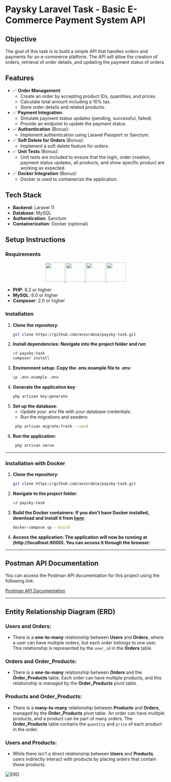 # Paysky Laravel Task - Basic E-Commerce Payment System API

## Objective
The goal of this task is to build a simple API that handles orders and payments for an e-commerce platform. The API will allow the creation of orders, retrieval of order details, and updating the payment status of orders.

## Features
- ✅ **Order Management**:
    - Create an order by accepting product IDs, quantities, and prices.
    - Calculate total amount including a 10% tax.
    - Store order details and related products.
- ✅ **Payment Integration**:
    - Simulate payment status updates (pending, successful, failed).
    - Provide an endpoint to update the payment status.
- ✅ **Authentication** (Bonus):
    - Implement authentication using Laravel Passport or Sanctum.
- ✅ **Soft Delete for Orders** (Bonus):
    - Implement a soft delete feature for orders.
- ✅ **Unit Tests** (Bonus):
    - Unit tests are included to ensure that the login, order creation, payment status updates, all products, and show specific product are working as expected.
- ✅ **Docker Integration** (Bonus):
    - Docker is used to containerize the application.

## Tech Stack
- **Backend**: Laravel 11
- **Database**: MySQL
- **Authentication**: Sanctum
- **Containerization**: Docker (optional)

## Setup Instructions

### Requirements
<p align="center"> <a href="https://www.php.net/"> <img src="https://www.php.net/images/logos/new-php-logo.svg" height="60"> </a> <a href="https://www.mysql.com/"> <img src="https://www.mysql.com/common/logos/logo-mysql-170x115.png" height="60"> </a> <a href="https://getcomposer.org/">
<img src="https://getcomposer.org/img/logo-composer-transparent.png" height="60"> </a> 
<a href="https://laravel.com/"> <img src="https://raw.githubusercontent.com/laravel/art/master/logo-lockup/5%20SVG/2%20CMYK/1%20Full%20Color/laravel-logolockup-cmyk-red.svg" height="60"> </a> 
</p>

-   **PHP**: 8.2 or higher
-   **MySQL**: 8.0 or higher
-   **Composer**: 2.0 or higher

### Installation

1. **Clone the repository**:
   ```bash
   git clone https://github.com/anssrabie/paysky-task.git

2. **Install dependencies: Navigate into the project folder and run**:
   ```bash
   cd paysky-task
   composer install
   
3. **Environment setup: Copy the .env.example file to .env**:
   ```bash
   cp .env.example .env

4. **Generate the application key**:
   ```bash
   php artisan key:generate

5. **Set up the database**:
   - Update your .env file with your database credentials.
   - Run the migrations and seeders:
   ```bash
    php artisan migrate:fresh --seed
   
6. **Run the application**:
   ```bash
    php artisan serve
--------------------


### Installation with Docker
1. **Clone the repository**:
   ```bash
   git clone https://github.com/anssrabie/paysky-task.git

2. **Navigate to the project folder**:
   ```bash
   cd paysky-task

3. **Build the Docker containers: If you don't have Docker installed, download and install it from [here](https://www.docker.com/)**:
   ```bash
   docker-compose up --build
   
4. **Access the application: The application will now be running at (http://localhost:8000). You can access it through the browser**:

--------------------

## Postman API Documentation

You can access the Postman API documentation for this project using the following link:

[Postman API Documentation](https://documenter.getpostman.com/view/40986067/2sAYQZGrnc)



-------------------
## Entity Relationship Diagram (ERD)

### Users and Orders:
- There is a **one-to-many** relationship between **Users** and **Orders**, where a user can have multiple orders, but each order belongs to one user. This relationship is represented by the `user_id` in the **Orders** table.

### Orders and Order_Products:
- There is a **one-to-many** relationship between **Orders** and the **Order_Products** table. Each order can have multiple products, and this relationship is managed by the **Order_Products** pivot table.

### Products and Order_Products:
- There is a **many-to-many** relationship between **Products** and **Orders**, managed by the **Order_Products** pivot table. An order can have multiple products, and a product can be part of many orders. The **Order_Products** table contains the `quantity` and `price` of each product in the order.

### Users and Products:
- While there isn't a direct relationship between **Users** and **Products**, users indirectly interact with products by placing orders that contain these products.

![ERD](docs/erd.png)
